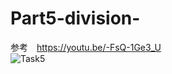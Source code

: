 # Part5-division-
参考　https://youtu.be/-FsQ-1Ge3_U  
![Task5](https://user-images.githubusercontent.com/61080570/100493392-c9b7c580-3179-11eb-9e69-03418054d27e.gif)
